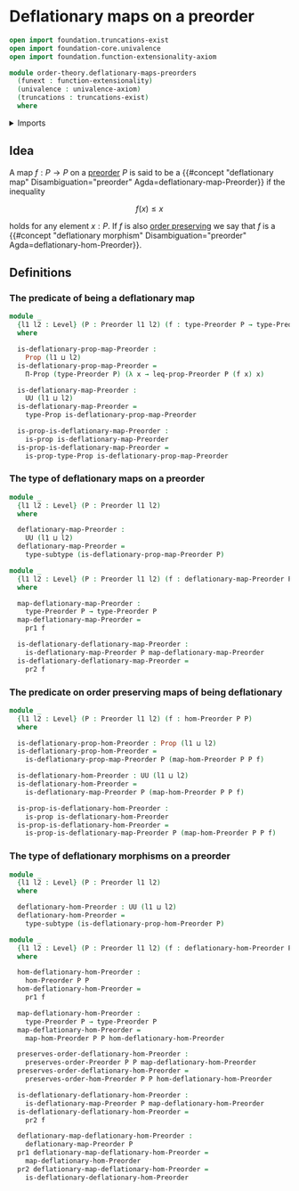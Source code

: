 # Deflationary maps on a preorder

```agda
open import foundation.truncations-exist
open import foundation-core.univalence
open import foundation.function-extensionality-axiom

module order-theory.deflationary-maps-preorders
  (funext : function-extensionality)
  (univalence : univalence-axiom)
  (truncations : truncations-exist)
  where
```

<details><summary>Imports</summary>

```agda
open import foundation.dependent-pair-types
open import foundation.dependent-products-propositions funext
open import foundation.propositions funext univalence
open import foundation.subtypes funext univalence truncations
open import foundation.universe-levels

open import order-theory.order-preserving-maps-preorders funext univalence truncations
open import order-theory.preorders funext univalence truncations
```

</details>

## Idea

A map $f : P → P$ on a [preorder](order-theory.preorders.md) $P$ is said to be a
{{#concept "deflationary map" Disambiguation="preorder" Agda=deflationary-map-Preorder}}
if the inequality

$$
  f(x) ≤ x
$$

holds for any element $x : P$. If $f$ is also
[order preserving](order-theory.order-preserving-maps-preorders.md) we say that
$f$ is a
{{#concept "deflationary morphism" Disambiguation="preorder" Agda=deflationary-hom-Preorder}}.

## Definitions

### The predicate of being a deflationary map

```agda
module _
  {l1 l2 : Level} (P : Preorder l1 l2) (f : type-Preorder P → type-Preorder P)
  where

  is-deflationary-prop-map-Preorder :
    Prop (l1 ⊔ l2)
  is-deflationary-prop-map-Preorder =
    Π-Prop (type-Preorder P) (λ x → leq-prop-Preorder P (f x) x)

  is-deflationary-map-Preorder :
    UU (l1 ⊔ l2)
  is-deflationary-map-Preorder =
    type-Prop is-deflationary-prop-map-Preorder

  is-prop-is-deflationary-map-Preorder :
    is-prop is-deflationary-map-Preorder
  is-prop-is-deflationary-map-Preorder =
    is-prop-type-Prop is-deflationary-prop-map-Preorder
```

### The type of deflationary maps on a preorder

```agda
module _
  {l1 l2 : Level} (P : Preorder l1 l2)
  where

  deflationary-map-Preorder :
    UU (l1 ⊔ l2)
  deflationary-map-Preorder =
    type-subtype (is-deflationary-prop-map-Preorder P)

module _
  {l1 l2 : Level} (P : Preorder l1 l2) (f : deflationary-map-Preorder P)
  where

  map-deflationary-map-Preorder :
    type-Preorder P → type-Preorder P
  map-deflationary-map-Preorder =
    pr1 f

  is-deflationary-deflationary-map-Preorder :
    is-deflationary-map-Preorder P map-deflationary-map-Preorder
  is-deflationary-deflationary-map-Preorder =
    pr2 f
```

### The predicate on order preserving maps of being deflationary

```agda
module _
  {l1 l2 : Level} (P : Preorder l1 l2) (f : hom-Preorder P P)
  where

  is-deflationary-prop-hom-Preorder : Prop (l1 ⊔ l2)
  is-deflationary-prop-hom-Preorder =
    is-deflationary-prop-map-Preorder P (map-hom-Preorder P P f)

  is-deflationary-hom-Preorder : UU (l1 ⊔ l2)
  is-deflationary-hom-Preorder =
    is-deflationary-map-Preorder P (map-hom-Preorder P P f)

  is-prop-is-deflationary-hom-Preorder :
    is-prop is-deflationary-hom-Preorder
  is-prop-is-deflationary-hom-Preorder =
    is-prop-is-deflationary-map-Preorder P (map-hom-Preorder P P f)
```

### The type of deflationary morphisms on a preorder

```agda
module _
  {l1 l2 : Level} (P : Preorder l1 l2)
  where

  deflationary-hom-Preorder : UU (l1 ⊔ l2)
  deflationary-hom-Preorder =
    type-subtype (is-deflationary-prop-hom-Preorder P)

module _
  {l1 l2 : Level} (P : Preorder l1 l2) (f : deflationary-hom-Preorder P)
  where

  hom-deflationary-hom-Preorder :
    hom-Preorder P P
  hom-deflationary-hom-Preorder =
    pr1 f

  map-deflationary-hom-Preorder :
    type-Preorder P → type-Preorder P
  map-deflationary-hom-Preorder =
    map-hom-Preorder P P hom-deflationary-hom-Preorder

  preserves-order-deflationary-hom-Preorder :
    preserves-order-Preorder P P map-deflationary-hom-Preorder
  preserves-order-deflationary-hom-Preorder =
    preserves-order-hom-Preorder P P hom-deflationary-hom-Preorder

  is-deflationary-deflationary-hom-Preorder :
    is-deflationary-map-Preorder P map-deflationary-hom-Preorder
  is-deflationary-deflationary-hom-Preorder =
    pr2 f

  deflationary-map-deflationary-hom-Preorder :
    deflationary-map-Preorder P
  pr1 deflationary-map-deflationary-hom-Preorder =
    map-deflationary-hom-Preorder
  pr2 deflationary-map-deflationary-hom-Preorder =
    is-deflationary-deflationary-hom-Preorder
```
